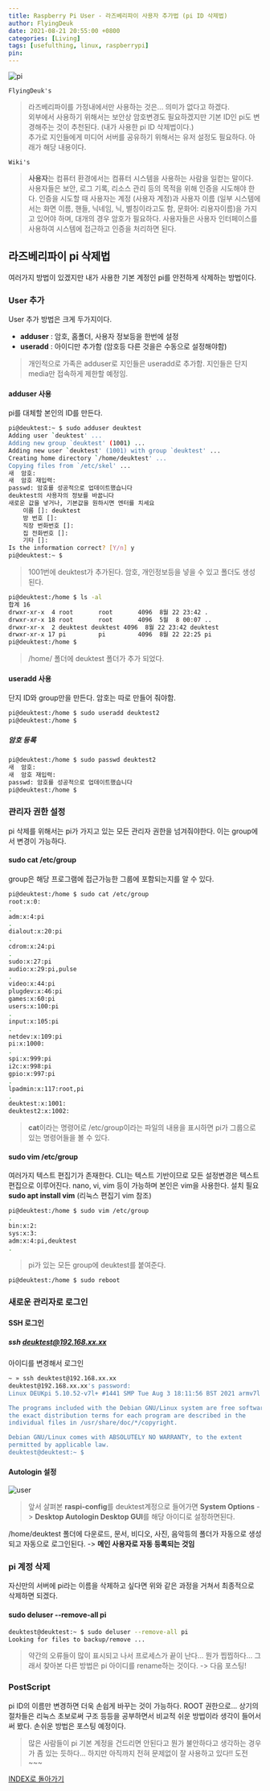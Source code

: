 ```yaml
---
title: Raspberry Pi User - 라즈베리파이 사용자 추가법 (pi ID 삭제법)
author: FlyingDeuk
date: 2021-08-21 20:55:00 +0800
categories: [Living]
tags: [usefulthing, linux, raspberrypi]
pin:
---
```


![pi](/img/living/pi/pi.jpg)

`FlyingDeuk's`
> 라즈베리파이를 가정내에서만 사용하는 것은... 의미가 없다고 하겠다. <br>
외부에서 사용하기 위해서는 보안상 암호변경도 필요하겠지만 기본 ID인 pi도 변경해주는 것이 추천된다. (내가 사용한 pi ID 삭제법이다.) <br>
추가로 지인들에게 미디어 서버를 공유하기 위해서는 유저 설정도 필요하다. 아래가 해당 내용이다.

`Wiki's`
>**사용자**는 컴퓨터 환경에서는 컴퓨터 시스템을 사용하는 사람을 일컫는 말이다. 사용자들은 보안, 로그 기록, 리소스 관리 등의 목적을 위해 인증을 시도해야 한다. 인증을 시도할 때 사용자는 계정 (사용자 계정)과 사용자 이름 (일부 시스템에서는 화면 이름, 핸들, 닉네임, 닉, 별칭이라고도 함, 문화어: 리용자이름)을 가지고 있어야 하며, 대개의 경우 암호가 필요하다. 사용자들은 사용자 인터페이스를 사용하여 시스템에 접근하고 인증을 처리하면 된다.

## 라즈베리파이 pi 삭제법
여러가지 방법이 있겠지만 내가 사용한 기본 계정인 pi를 안전하게 삭제하는 방법이다.

### User 추가
User 추가 방법은 크게 두가지이다.
- **adduser** : 암호, 홈폴더, 사용자 정보등을 한번에 설정
- **useradd** : 아이디만 추가함 (암호등 다른 것을은 수동으로 설정해야함)
>개인적으로 가족은 adduser로 지인들은 useradd로 추가함. 지인들은 단지 media만 접속하게 제한할 예정임.

#### adduser 사용
pi를 대체할 본인의 ID를 만든다.

```bash
pi@deuktest:~ $ sudo adduser deuktest
Adding user `deuktest' ...
Adding new group `deuktest' (1001) ...
Adding new user `deuktest' (1001) with group `deuktest' ...
Creating home directory `/home/deuktest' ...
Copying files from `/etc/skel' ...
새  암호:
새  암호 재입력:
passwd: 암호를 성공적으로 업데이트했습니다
deuktest의 사용자의 정보를 바꿉니다
새로운 값을 넣거나, 기본값을 원하시면 엔터를 치세요
	이름 []: deuktest
	방 번호 []:
	직장 번화번호 []:
	집 전화번호 []:
	기타 []:
Is the information correct? [Y/n] y
pi@deuktest:~ $
```
>1001번에 deuktest가 추가된다. 암호, 개인정보등을 넣을 수 있고 폴더도 생성된다.

```bash
pi@deuktest:/home $ ls -al
합계 16
drwxr-xr-x  4 root       root       4096  8월 22 23:42 .
drwxr-xr-x 18 root       root       4096  5월  8 00:07 ..
drwxr-xr-x  2 deuktest deuktest 4096  8월 22 23:42 deuktest
drwxr-xr-x 17 pi         pi         4096  8월 22 22:25 pi
pi@deuktest:/home $
```
>/home/ 폴더에 deuktest 폴더가 추가 되었다.

#### useradd 사용
단지 ID와 group만을 만든다. 암호는 따로 만들어 줘야함.
```bash
pi@deuktest:/home $ sudo useradd deuktest2
pi@deuktest:/home $
```

##### 암호 등록
```bash
pi@deuktest:/home $ sudo passwd deuktest2
새  암호:
새  암호 재입력:
passwd: 암호를 성공적으로 업데이트했습니다
pi@deuktest:/home $
```

### 관리자 권한 설정
pi 삭제를 위해서는 pi가 가지고 있는 모든 관리자 권한을 넘겨줘야한다. 이는 group에서 변경이 가능하다.

#### sudo cat /etc/group
group은 해당 프로그램에 접근가능한 그룹에 포함되는지를 알 수 있다.
```bash
pi@deuktest:/home $ sudo cat /etc/group
root:x:0:
.
adm:x:4:pi
.
dialout:x:20:pi
.
cdrom:x:24:pi
.
sudo:x:27:pi
audio:x:29:pi,pulse
.
video:x:44:pi
plugdev:x:46:pi
games:x:60:pi
users:x:100:pi
.
input:x:105:pi
.
netdev:x:109:pi
pi:x:1000:
.
spi:x:999:pi
i2c:x:998:pi
gpio:x:997:pi
.
lpadmin:x:117:root,pi
.
deuktest:x:1001:
deuktest2:x:1002:
```
>**cat**이라는 명령어로 /etc/group이라는 파일의 내용을 표시하면 pi가 그룹으로 있는 명령어들을 볼 수 있다.  

#### sudo vim /etc/group
여러가지 텍스트 편집기가 존재한다. CLI는 텍스트 기반이므로 모든 설정변경은 텍스트 편집으로 이루어진다. nano, vi, vim 등이 가능하며 본인은 vim을 사용한다. 설치 필요 <br>
**sudo apt install vim** (리눅스 편집기 vim 참조)
```bash
pi@deuktest:/home $ sudo vim /etc/group
.
bin:x:2:
sys:x:3:
adm:x:4:pi,deuktest
.
```
>pi가 있는 모든 group에 deuktest를 붙여준다.

```bash
pi@deuktest:/home $ sudo reboot
```

### 새로운 관리자로 로그인

#### SSH 로그인

##### ssh deuktest@192.168.xx.xx
아이디를 변경해서 로그인
```bash
~ » ssh deuktest@192.168.xx.xx
deuktest@192.168.xx.xx's password:
Linux DEUKpi 5.10.52-v7l+ #1441 SMP Tue Aug 3 18:11:56 BST 2021 armv7l

The programs included with the Debian GNU/Linux system are free software;
the exact distribution terms for each program are described in the
individual files in /usr/share/doc/*/copyright.

Debian GNU/Linux comes with ABSOLUTELY NO WARRANTY, to the extent
permitted by applicable law.
deuktest@deuktest:~ $
```

#### Autologin 설정
![user](/img/living/pi/user1.jpg)
>앞서 살펴본 **raspi-config**를 deuktest계정으로 들어가면 **System Options** -> **Desktop Autologin Desktop GUI**를 해당 아이디로 설정하면된다.

/home/deuktest 폴더에 다운로드, 문서, 비디오, 사진, 음악등의 폴더가 자동으로 생성되고 자동으로 로그인된다. -> **메인 사용자로 자동 등록되는 것임**

### pi 계정 삭제
자신만의 서버에 pi라는 이름을 삭제하고 싶다면 위와 같은 과정을 거쳐서 최종적으로 삭제하면 되겠다.

#### sudo deluser --remove-all pi

```bash
deuktest@deuktest:~ $ sudo deluser --remove-all pi
Looking for files to backup/remove ...
```
>약간의 오류들이 많이 표시되고 나서 프로세스가 끝이 난다... 뭔가 찝찝하다... 그래서 찾아본 다른 방법은 pi 아이디를 rename하는 것이다. -> 다음 포스팅!


### PostScript
pi ID의 이름만 변경하면 더욱 손쉽게 바꾸는 것이 가능하다. ROOT 권한으로...
상기의 절차들은 리눅스 초보로써 구조 등등을 공부하면서 비교적 쉬운 방법이라 생각이 들어서 써 봤다. 손쉬운 방법은 포스팅 예정이다.

>많은 사람들이 pi 기본 계정을 건드리면 안된다고 뭔가 불안하다고 생각하는 경우가 좀 있는 듯하다... 하지만 아직까지 전혀 문제없이 잘 사용하고 있다!! 도전~~~


[INDEX로 돌아가기](/posts/RaspberryPi/)
